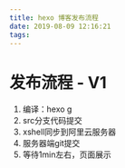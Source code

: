 ```yaml
---
title: hexo 博客发布流程
date: 2019-08-09 12:16:21
tags:
---
```


# 发布流程 - V1
1. 编译：hexo g
2. src分支代码提交
3. xshell同步到阿里云服务器
4. 服务器端git提交
5. 等待1min左右，页面展示
